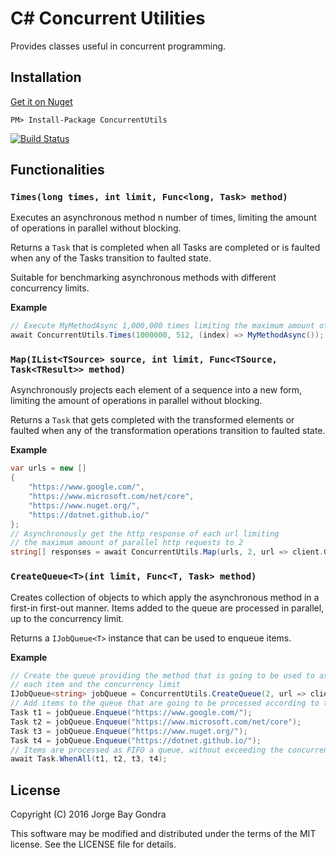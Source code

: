 # C# Concurrent Utilities

Provides classes useful in concurrent programming.

## Installation

[Get it on Nuget][nuget]

```
PM> Install-Package ConcurrentUtils
```

[![Build Status](https://travis-ci.org/jorgebay/concurrent-utils.svg?branch=master)](https://travis-ci.org/jorgebay/concurrent-utils)

## Functionalities

### `Times(long times, int limit, Func<long, Task> method)`

Executes an asynchronous method n number of times, limiting the amount of operations in parallel without blocking.

Returns a `Task` that is completed when all Tasks are completed or is faulted when any of the Tasks transition to faulted state.

Suitable for benchmarking asynchronous methods with different concurrency limits.

**Example**

```csharp
// Execute MyMethodAsync 1,000,000 times limiting the maximum amount of parallel async operations to 512
await ConcurrentUtils.Times(1000000, 512, (index) => MyMethodAsync());
```

### `Map(IList<TSource> source, int limit, Func<TSource, Task<TResult>> method)`

Asynchronously projects each element of a sequence into a new form, limiting the amount of operations in parallel without blocking.

Returns a `Task` that gets completed with the transformed elements or faulted when any of the transformation operations transition to faulted state.

**Example** 

```csharp
var urls = new []
{
    "https://www.google.com/",
    "https://www.microsoft.com/net/core",
    "https://www.nuget.org/",
    "https://dotnet.github.io/"
};
// Asynchronously get the http response of each url limiting
// the maximum amount of parallel http requests to 2
string[] responses = await ConcurrentUtils.Map(urls, 2, url => client.GetStringAsync(url));
```

### `CreateQueue<T>(int limit, Func<T, Task> method)`

Creates collection of objects to which apply the asynchronous method in a first-in first-out manner. Items added to the queue are processed in parallel, up to the concurrency limit.

Returns a `IJobQueue<T>` instance that can be used to enqueue items.

**Example** 

```csharp
// Create the queue providing the method that is going to be used to asynchronously process
// each item and the concurrency limit
IJobQueue<string> jobQueue = ConcurrentUtils.CreateQueue(2, url => client.GetStringAsync(url));
// Add items to the queue that are going to be processed according to the concurrency limit
Task t1 = jobQueue.Enqueue("https://www.google.com/");
Task t2 = jobQueue.Enqueue("https://www.microsoft.com/net/core");
Task t3 = jobQueue.Enqueue("https://www.nuget.org/");
Task t4 = jobQueue.Enqueue("https://dotnet.github.io/");
// Items are processed as FIFO a queue, without exceeding the concurrency limit
await Task.WhenAll(t1, t2, t3, t4);
```

## License

Copyright (C) 2016 Jorge Bay Gondra

This software may be modified and distributed under the terms
of the MIT license.  See the LICENSE file for details.

[nuget]: https://nuget.org/packages/ConcurrentUtils
